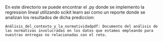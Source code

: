 En este directorio se puede encontrar el .py donde se implemento la regression lineal utilizando scikit learn asi como un reporte donde se analizan los resultados de dicha prediccion:

    Análisis_del_contexto_y_la_normatividadpdf: Documento del análisis de las normativas involucradas en los datos que estamos empleando para nuestras entregas no relacionadas con el reto.
